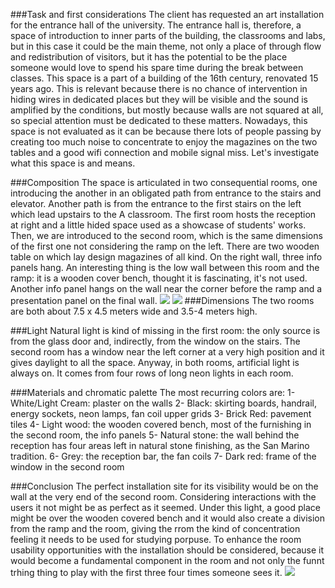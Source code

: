 ###Task and first considerations
The client has requested an art installation for the entrance hall of the university.
The entrance hall is, therefore, a space of introduction to inner parts of the building, the classrooms and labs, but in this case it could be the main theme, not only a place of through flow and redistribution of visitors, but it has the potential to be the place someone would love to spend his spare time during the break between classes. 
This space is a part of a building of the 16th century, renovated 15 years ago. This is relevant because there is no chance of intervention in hiding wires in dedicated places but they will be visible and the sound is amplified by the conditions, but mostly because walls are not squared at all, so special attention must be dedicated to these matters. 
Nowadays, this space is not evaluated as it can be because there lots of people passing by creating too much noise to concentrate to enjoy the magazines on the two tables and a good wifi connection and mobile signal miss.
Let's investigate what this space is and means.

###Composition
The space is articulated in two consequential rooms, one introducing the another in an obligated path from entrance to the stairs and elevator. Another path is from the entrance to the first stairs on the left which lead upstairs to the A classroom. 
The first room hosts the reception at right and a little hided space used as a showcase of students' works.
Then, we are introduced to the second room, which is the same dimensions of the first one not considering the ramp on the left. There are two wooden table on which lay design magazines of all kind. On the right wall, three info panels hang. An interesting thing is the low wall between this room and the ramp: it is a wooden cover bench, thought it is fascinating, it's not used.
Another info panel hangs on the wall near the corner before the ramp and a presentation panel on the final wall.
![](https://raw.githubusercontent.com/fraguz/ID2-2015/c3c708a492e312948e35d035a6fa96c1734ee769/3_dataphys/IMG_20150429_022825.jpg)
![](https://raw.githubusercontent.com/fraguz/ID2-2015/c3c708a492e312948e35d035a6fa96c1734ee769/3_dataphys/IMG_20150429_031841.jpg)
###Dimensions
The two rooms are both about 7.5 x 4.5 meters wide and 3.5-4 meters high.
 
###Light
Natural light is kind of missing in the first room: the only source is from the glass door and, indirectly, from the window on the stairs. 
The second room has a window near the left corner at a very high position and it gives daylight to all the space. 
Anyway, in both rooms, artificial light is always on. It comes from four rows of long neon lights in each room.

###Materials and chromatic palette
The most recurring colors are:
1- White/Light Cream: plaster on the walls
2- Black: skirting boards, handrail, energy sockets, neon lamps, fan coil upper grids
3- Brick Red: pavement tiles
4- Light wood: the wooden covered bench, most of the furnishing in the second room, the info panels
5- Natural stone: the wall behind the reception has four areas left in natural stone finishing, as the San Marino tradition.
6- Grey: the reception bar, the fan coils
7- Dark red: frame of the window in the second room

###Conclusion
The perfect installation site for its visibility would be on the wall at the very end of the second room.
Considering interactions with the users it not might be as perfect as it seemed. Under this light, a good place might be over the wooden covered bench and it would also create a division from the ramp and the room, giving the rrom the kind of concentration feeling it needs to be used for studying porpuse.
To enhance the room usability opportunities with the installation should be considered, because it would become a fundamental component in the room and not only the funnt trhing thing to play with the first three four times someone sees it. 
![](https://raw.githubusercontent.com/fraguz/ID2-2015/c3c708a492e312948e35d035a6fa96c1734ee769/3_dataphys/IMG_20150429_031931.jpg)
